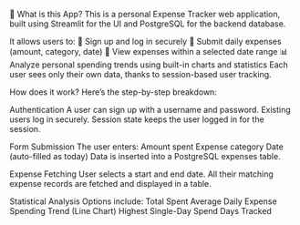📌 What is this App?
This is a personal Expense Tracker web application, built using Streamlit for the UI and PostgreSQL for the backend database.

It allows users to:
🔐 Sign up and log in securely
💸 Submit daily expenses (amount, category, date)
📄 View expenses within a selected date range
📊 Analyze personal spending trends using built-in charts and statistics
Each user sees only their own data, thanks to session-based user tracking.

How does it work?
Here’s the step-by-step breakdown:

Authentication
A user can sign up with a username and password.
Existing users log in securely.
Session state keeps the user logged in for the session.

Form Submission
The user enters:
Amount spent
Expense category
Date (auto-filled as today)
Data is inserted into a PostgreSQL expenses table.

Expense Fetching
User selects a start and end date.
All their matching expense records are fetched and displayed in a table.

Statistical Analysis
Options include:
Total Spent
Average Daily Expense
Spending Trend (Line Chart)
Highest Single-Day Spend
Days Tracked
